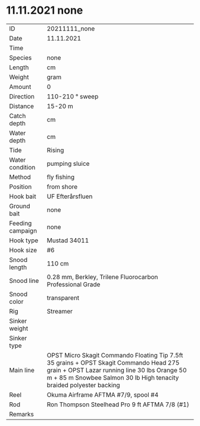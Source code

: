 # 11.11.2021 none

| | |
|---|---|
| ID | 20211111_none |
| Date | 11.11.2021 |
| Time | |
| Species | none |
| Length | cm |
| Weight | gram |
| Amount | 0 |
| Direction | 110-210 ° sweep |
| Distance | 15-20 m |
| Catch depth | cm |
| Water depth | cm |
| Tide | Rising |
| Water condition | pumping sluice |
| Method | fly fishing |
| Position | from shore |
| Hook bait | UF Efterårsfluen |
| Ground bait | none |
| Feeding campaign | none |
| Hook type | Mustad 34011 |
| Hook size | #6 |
| Snood length | 110 cm |
| Snood line | 0.28 mm, Berkley, Trilene Fluorocarbon Professional Grade |
| Snood color | transparent |
| Rig | Streamer |
| Sinker weight |  |
| Sinker type |  |
| Main line | OPST Micro Skagit Commando Floating Tip  7.5ft 35 grains + OPST Skagit Commando Head 275 grain + OPST Lazar running line 30 lbs Orange 50 m + 85 m Snowbee Salmon 30 lb High tenacity braided polyester backing |
| Reel | Okuma Airframe AFTMA #7/9, spool #4 |
| Rod | Ron Thompson Steelhead Pro 9 ft AFTMA 7/8 (#1) |
| Remarks |  |
